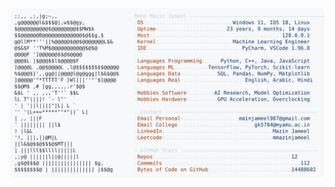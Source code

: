 <picture>
  <source srcset="https://raw.githubusercontent.com/mmazinjameel/mmazinjameel/main/dark_mode.svg?v=1755584192" media="(prefers-color-scheme: dark)">
  <img src="https://raw.githubusercontent.com/mmazinjameel/mmazinjameel/main/light_mode.svg?v=1755584192">
</picture>
